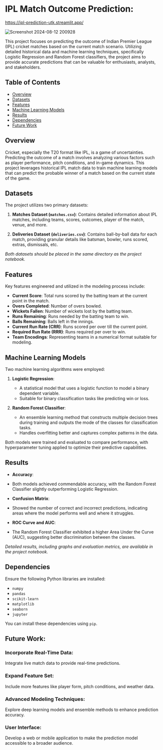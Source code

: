 # IPL Match Outcome Prediction:

https://ipl-prediction-utk.streamlit.app/

![Screenshot 2024-08-12 200928](https://github.com/user-attachments/assets/d513575d-7fc6-4826-a4b4-6c83cdc20115)



This project focuses on predicting the outcome of Indian Premier League (IPL) cricket matches based on the current match scenario. Utilizing detailed historical data and machine learning techniques, specifically Logistic Regression and Random Forest classifiers, the project aims to provide accurate predictions that can be valuable for enthusiasts, analysts, and stakeholders.

## Table of Contents

- [Overview](#overview)
- [Datasets](#datasets)
- [Features](#features)
- [Machine Learning Models](#machine-learning-models)
- [Results](#results)
- [Dependencies](#dependencies)
- [Future Work](#future-work)

## Overview

Cricket, especially the T20 format like IPL, is a game of uncertainties. Predicting the outcome of a match involves analyzing various factors such as player performance, pitch conditions, and in-game dynamics. This project leverages historical IPL match data to train machine learning models that can predict the probable winner of a match based on the current state of the game.

## Datasets

The project utilizes two primary datasets:

1. **Matches Dataset (`matches.csv`)**: Contains detailed information about IPL matches, including teams, scores, outcomes, player of the match, venue, and more.

2. **Deliveries Dataset (`deliveries.csv`)**: Contains ball-by-ball data for each match, providing granular details like batsman, bowler, runs scored, extras, dismissals, etc.

*Both datasets should be placed in the same directory as the project notebook.*

## Features

Key features engineered and utilized in the modeling process include:

- **Current Score**: Total runs scored by the batting team at the current point in the match.
- **Overs Completed**: Number of overs bowled.
- **Wickets Fallen**: Number of wickets lost by the batting team.
- **Runs Remaining**: Runs needed by the batting team to win.
- **Balls Remaining**: Balls left in the innings.
- **Current Run Rate (CRR)**: Runs scored per over till the current point.
- **Required Run Rate (RRR)**: Runs required per over to win.
- **Team Encodings**: Representing teams in a numerical format suitable for modeling.

## Machine Learning Models

Two machine learning algorithms were employed:

1. **Logistic Regression**:
   - A statistical model that uses a logistic function to model a binary dependent variable.
   - Suitable for binary classification tasks like predicting win or loss.

2. **Random Forest Classifier**:
   - An ensemble learning method that constructs multiple decision trees during training and outputs the mode of the classes for classification tasks.
   - Handles overfitting better and captures complex patterns in the data.

Both models were trained and evaluated to compare performance, with hyperparameter tuning applied to optimize their predictive capabilities.

## Results

- **Accuracy**:
- Both models achieved commendable accuracy, with the Random Forest Classifier slightly outperforming Logistic Regression.

- **Confusion Matrix**:
- Showed the number of correct and incorrect predictions, indicating areas where the model performs well and where it struggles.

- **ROC Curve and AUC**:
- The Random Forest Classifier exhibited a higher Area Under the Curve (AUC), suggesting better discrimination between the classes.

*Detailed results, including graphs and evaluation metrics, are available in the project notebook.*

## Dependencies

Ensure the following Python libraries are installed:

- `numpy`
- `pandas`
- `scikit-learn`
- `matplotlib`
- `seaborn`
- `jupyter`

You can install these dependencies using `pip`.


## Future Work:


### Incorporate Real-Time Data:
Integrate live match data to provide real-time predictions.

### Expand Feature Set:
Include more features like player form, pitch conditions, and weather data.

### Advanced Modeling Techniques:
Explore deep learning models and ensemble methods to enhance prediction accuracy.

### User Interface:
Develop a web or mobile application to make the prediction model accessible to a broader audience.
